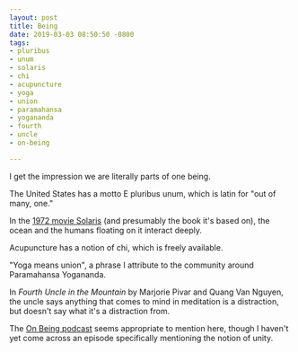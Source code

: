 ```yaml
---
layout: post
title: Being
date: 2019-03-03 08:50:50 -0800
tags:
- pluribus
- unum
- solaris
- chi
- acupuncture
- yoga
- union
- paramahansa
- yogananda
- fourth
- uncle
- on-being

---
```

I get the impression we are literally parts of one being.

The United States has a motto E pluribus unum, which is latin for "out of many, one."

In the [1972 movie Solaris](https://en.wikipedia.org/wiki/Solaris_(1972_film) "Wikipedia page for the 1972 Solaris movie") (and presumably the book it's based on), the ocean and the humans floating on it interact deeply.

Acupuncture has a notion of chi, which is freely available.

"Yoga means union", a phrase I attribute to the community around Paramahansa Yogananda.

In _Fourth Uncle in the Mountain_ by Marjorie Pivar and Quang Van Nguyen, the uncle says anything that comes to mind in meditation is a distraction, but doesn't say what it's a distraction from.

The [On Being podcast](https://onbeing.org/series/podcast/ "The On Being podcast web site") seems appropriate to mention here, though I haven't yet come across an episode specifically mentioning the notion of unity.